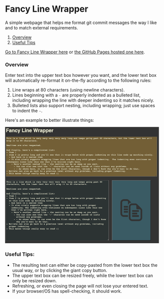 # Fancy Line Wrapper
A simple webpage that helps me format git commit messages the way I like and to match external requirements.

1. [Overview](#overview)
1. [Useful Tips](#useful-tips-)

[Go to Fancy Line Wrapper here](FancyLineWrapper.html) or [the GitHub Pages hosted one here](https://rkanter.github.io/FancyLineWrapper/FancyLineWrapper.html).

### Overview
Enter text into the upper text box however you want, and the lower text box will automatically re-format it on-the-fly
according to the following rules:
1. Line wraps at 80 characters (using newline characters).
1. Lines beginning with a `-` are properly indented as a bulleted list, including wrapping the line with deeper
indenting so it matches nicely.
1. Bulleted lists also support nesting, including wrapping; just use spaces to indent the `-`.

Here's an example to better illustrate things:

![screenshot.png](screenshot.png)

### Useful Tips:
- The resulting text can either be copy-pasted from the lower text box the usual way, or by clicking the giant copy
button.
- The upper text box can be resized freely, while the lower text box can only be resized down.
- Refreshing, or even closing the page will not lose your entered text.
- If your browser/OS has spell-checking, it should work.
